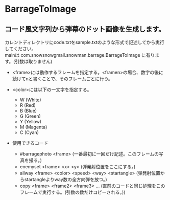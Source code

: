 # BarrageToImage
## コード風文字列から弾幕のドット画像を生成します。

カレントディレクトリにcode.txtをsample.txtのような形式で記述してから実行してください。  
mainは com.snowsnowgmail.snowman.barrage.BarrageToImage に有ります。(引数は取りません)  

- \<frame\>には動作するフレームを指定する。\<framen\>の場合、数字の後に続けてnと書くことで、そのフレームごとに行う。
- \<color\>には以下の一文字を指定する。
  - W (White)
  - R (Red)
  - B (Blue)
  - G (Green)
  - Y (Yellow)
  - M (Magenta)
  - C (Cyan)

- 使用できるコード
  - \#barragephoto \<frame\> (一番最初に一回だけ記述。このフレームの写真を撮る。)
  - enemyset \<frame\> \<x\> \<y\>  (弾発射位置をここにする。)
  - allway \<frame\> \<color\> \<speed\> \<way\> \<startangle\> (弾発射位置からstartangleよりway数の全方向弾を放つ。)
  - copy \<frame\> \<frame2\> \<frame3\> ... (直前のコードと同じ処理をこのフレームで実行する。(引数の数だけコピーされる。))
